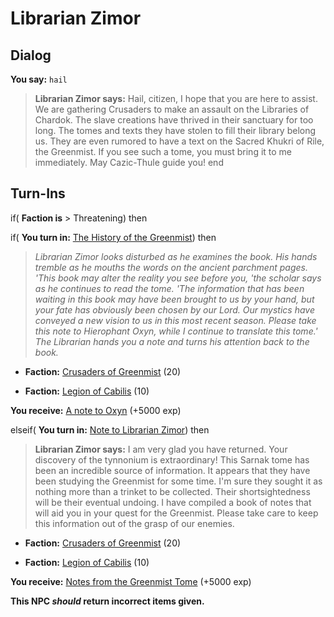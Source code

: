 # Librarian Zimor
## Dialog

**You say:** `hail`



>**Librarian Zimor says:** Hail, citizen, I hope that you are here to assist. We are gathering Crusaders to make an assault on the Libraries of Chardok. The slave creations have thrived in their sanctuary for too long. The tomes and texts they have stolen to fill their library belong us. They are even rumored to have a text on the Sacred Khukri of Rile, the Greenmist. If you see such a tome, you must bring it to me immediately. May Cazic-Thule guide you!
end

## Turn-Ins





if( **Faction is** > Threatening) then 


if( **You turn in:** [The History of the Greenmist](/item/3887)) then



>*Librarian Zimor looks disturbed as he examines the book. His hands tremble as he mouths the words on the ancient parchment pages. 'This book may alter the reality you see before you, 'the scholar says as he continues to read the tome. 'The information that has been waiting in this book may have been brought to us by your hand, but your fate has obviously been chosen by our Lord. Our mystics have conveyed a new vision to us in this most recent season. Please take this note to Hierophant Oxyn, while I continue to translate this tome.' The Librarian hands you a note and turns his attention back to the book.*



* __Faction:__ [Crusaders of Greenmist](/faction/442) (20)



* __Faction:__ [Legion of Cabilis](/faction/441) (10)



 **You receive:**  [A note to Oxyn](/item/3895) (+5000 exp)


elseif( **You turn in:** [Note to Librarian Zimor](/item/3893)) then



>**Librarian Zimor says:** I am very glad you have returned. Your discovery of the tynnonium is extraordinary! This Sarnak tome has been an incredible source of information. It appears that they have been studying the Greenmist for some time. I'm sure they sought it as nothing more than a trinket to be collected. Their shortsightedness will be their eventual undoing. I have compiled a book of notes that will aid you in your quest for the Greenmist. Please take care to keep this information out of the grasp of our enemies.



* __Faction:__ [Crusaders of Greenmist](/faction/442) (20)



* __Faction:__ [Legion of Cabilis](/faction/441) (10)



 **You receive:**  [Notes from the Greenmist Tome](/item/18320) (+5000 exp)


**This NPC *should* return incorrect items given.**
